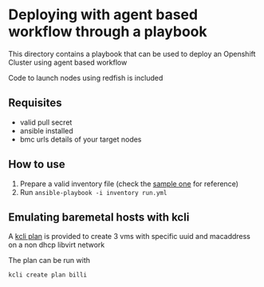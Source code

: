 # Deploying with agent based workflow through a playbook

This directory contains a playbook that can be used to deploy an Openshift Cluster using agent based workflow

Code to launch nodes using redfish is included

## Requisites

- valid pull secret
- ansible installed
- bmc urls details of your target nodes

## How to use

1. Prepare a valid inventory file (check the [sample one](inventory.sample) for reference)
2. Run `ansible-playbook -i inventory run.yml`

## Emulating baremetal hosts with kcli

A [kcli plan](kcli_plan.yml) is provided to create 3 vms with specific uuid and  macaddress on a non dhcp libvirt network

The plan can be run with

```
kcli create plan billi
```
